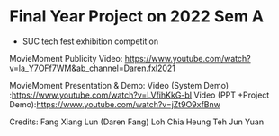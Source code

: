 # Final Year Project on 2022 Sem A
- SUC tech fest exhibition competition

MovieMoment Publicity Video:
https://www.youtube.com/watch?v=la_Y7OFf7WM&ab_channel=Daren.fxl2021

MovieMoment Presentation & Demo:
Video (System Demo) :https://www.youtube.com/watch?v=LVfihKkG-bI
Video (PPT +Project Demo):https://www.youtube.com/watch?v=jZt9O9xfBnw



Credits:
Fang Xiang Lun (Daren Fang)
Loh Chia Heung
Teh Jun Yuan
